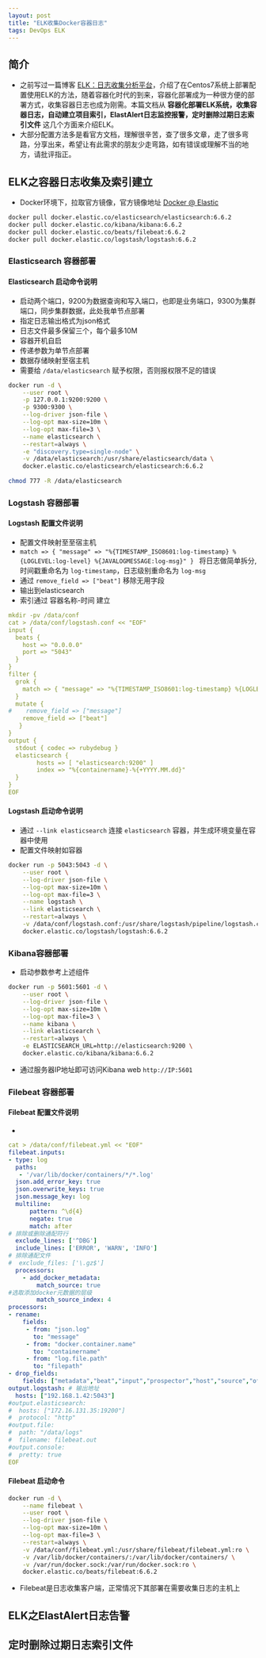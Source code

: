 ```yaml
---
layout: post
title: "ELK收集Docker容器日志"
tags: DevOps ELK 
---
```


## 简介
* 之前写过一篇博客 [ELK：日志收集分析平台](https://www.cnblogs.com/William-Guozi/p/elk.html)，介绍了在Centos7系统上部署配置使用ELK的方法，随着容器化时代的到来，容器化部署成为一种很方便的部署方式，收集容器日志也成为刚需。本篇文档从 **容器化部署ELK系统，收集容器日志，自动建立项目索引，ElastAlert日志监控报警，定时删除过期日志索引文件** 这几个方面来介绍ELK。
* 大部分配置方法多是看官方文档，理解很辛苦，查了很多文章，走了很多弯路，分享出来，希望让有此需求的朋友少走弯路，如有错误或理解不当的地方，请批评指正。

## ELK之容器日志收集及索引建立
* Docker环境下，拉取官方镜像，官方镜像地址 [Docker @ Elastic](https://www.docker.elastic.co)
```bash
docker pull docker.elastic.co/elasticsearch/elasticsearch:6.6.2
docker pull docker.elastic.co/kibana/kibana:6.6.2
docker pull docker.elastic.co/beats/filebeat:6.6.2
docker pull docker.elastic.co/logstash/logstash:6.6.2
```


### Elasticsearch 容器部署  

#### Elasticsearch 启动命令说明
* 启动两个端口，9200为数据查询和写入端口，也即是业务端口，9300为集群端口，同步集群数据，此处我单节点部署
* 指定日志输出格式为json格式
* 日志文件最多保留三个，每个最多10M
* 容器开机自启
* 传递参数为单节点部署
* 数据存储映射至宿主机
* 需要给 `/data/elasticsearch` 赋予权限，否则报权限不足的错误  

```bash
docker run -d \
    --user root \
    -p 127.0.0.1:9200:9200 \
    -p 9300:9300 \
    --log-driver json-file \
    --log-opt max-size=10m \
    --log-opt max-file=3 \
    --name elasticsearch \
    --restart=always \
    -e "discovery.type=single-node" \
    -v /data/elasticsearch:/usr/share/elasticsearch/data \
    docker.elastic.co/elasticsearch/elasticsearch:6.6.2
    
chmod 777 -R /data/elasticsearch
```
### Logstash 容器部署  

#### Logstash 配置文件说明  

* 配置文件映射至至宿主机
* `match => { "message" => "%{TIMESTAMP_ISO8601:log-timestamp} %{LOGLEVEL:log-level} %{JAVALOGMESSAGE:log-msg}" }
` 将日志做简单拆分, 时间戳重命名为 `log-timestamp`，日志级别重命名为 `log-msg`
* 通过 `remove_field => ["beat"]` 移除无用字段
* 输出到elasticsearch
* 索引通过 容器名称-时间 建立  

```yaml
mkdir -pv /data/conf
cat > /data/conf/logstash.conf << "EOF"
input {
  beats {
    host => "0.0.0.0"
    port => "5043"
  }
}
filter {
  grok {
    match => { "message" => "%{TIMESTAMP_ISO8601:log-timestamp} %{LOGLEVEL:log-level} %{JAVALOGMESSAGE:log-msg}" }
  }
  mutate {
#    remove_field => ["message"]
    remove_field => ["beat"]
   }
}
output {
  stdout { codec => rubydebug }
  elasticsearch {
        hosts => [ "elasticsearch:9200" ]
        index => "%{containername}-%{+YYYY.MM.dd}"
  }
}
EOF
```  

#### Logstash 启动命令说明  
* 通过 `--link elasticsearch` 连接 `elasticsearch` 容器，并生成环境变量在容器中使用
* 配置文件映射如容器  

```bash
docker run -p 5043:5043 -d \
    --user root \
    --log-driver json-file \
    --log-opt max-size=10m \
    --log-opt max-file=3 \
    --name logstash \
    --link elasticsearch \
    --restart=always \
    -v /data/conf/logstash.conf:/usr/share/logstash/pipeline/logstash.conf \
    docker.elastic.co/logstash/logstash:6.6.2
```
### Kibana容器部署  

* 启动参数参考上述组件
```bash
docker run -p 5601:5601 -d \
    --user root \
    --log-driver json-file \
    --log-opt max-size=10m \
    --log-opt max-file=3 \
    --name kibana \
    --link elasticsearch \
    --restart=always \
    -e ELASTICSEARCH_URL=http://elasticsearch:9200 \
    docker.elastic.co/kibana/kibana:6.6.2
```
* 通过服务器IP地址即可访问Kibana web `http://IP:5601`
### Filebeat 容器部署  

#### Filebeat 配置文件说明
* 
```yaml
cat > /data/conf/filebeat.yml << "EOF"
filebeat.inputs:
- type: log
  paths:
   - '/var/lib/docker/containers/*/*.log'
  json.add_error_key: true
  json.overwrite_keys: true
  json.message_key: log
  multiline:
      pattern: ^\d{4}
      negate: true
      match: after
# 排除或删除通配符行
  exclude_lines: ['^DBG']
  include_lines: ['ERROR', 'WARN', 'INFO']
# 排除通配文件
#  exclude_files: ['\.gz$']
  processors:
    - add_docker_metadata:
        match_source: true
#选取添加docker元数据的层级
        match_source_index: 4
processors:
- rename:
    fields:
     - from: "json.log"
       to: "message"
     - from: "docker.container.name"
       to: "containername"
     - from: "log.file.path"
       to: "filepath"
- drop_fields:
    fields: ["metadata","beat","input","prospector","host","source","offset"]
output.logstash: # 输出地址
  hosts: ["192.168.1.42:5043"]
#output.elasticsearch:
#  hosts: ["172.16.131.35:19200"]
#  protocol: "http"
#output.file:
#  path: "/data/logs"
#  filename: filebeat.out
#output.console:
#  pretty: true
EOF
```  

#### Filebeat 启动命令
```bash
docker run -d \
    --name filebeat \
    --user root \
    --log-driver json-file \
    --log-opt max-size=10m \
    --log-opt max-file=3 \
    --restart=always \
    -v /data/conf/filebeat.yml:/usr/share/filebeat/filebeat.yml:ro \
    -v /var/lib/docker/containers/:/var/lib/docker/containers/ \
    -v /var/run/docker.sock:/var/run/docker.sock:ro \
    docker.elastic.co/beats/filebeat:6.6.2

```

* Filebeat是日志收集客户端，正常情况下其部署在需要收集日志的主机上

## ELK之ElastAlert日志告警
## 定时删除过期日志索引文件